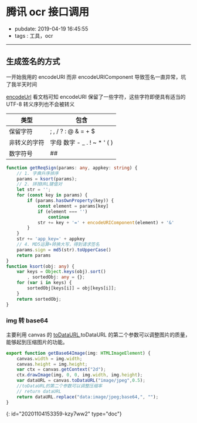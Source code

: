 # 腾讯 ocr 接口调用

- pubdate: 2019-04-19 16:45:55
- tags : 工具，ocr

---

## 生成签名的方式

一开始我用的 encodeURI 而非 encodeURIComponent 导致签名一直异常，坑了我半天时间

[encodeUrl](https://developer.mozilla.org/zh-CN/docs/Web/JavaScript/Reference/Global_Objects/encodeURI)
看文档可知 encodeURI 保留了一些字符，这些字符即便具有适当的 UTF-8 转义序列也不会被转义

| 类型             | 包含                          |
| ------------------ | ------------------------------- |
| 保留字符       | ; , / ? : @ & = + $             |
| 非转义的字符 | 字母 数字 - _ . ! ~ * ' ( ) |
| 数字符号       | ##                              |

```typescript
function getReqSign(params: any, appkey: string) {
    // 1. 字典升序排序
    params = ksort(params);
    // 2. 拼按URL键值对
    let str = '';
    for (const key in params) {
        if (params.hasOwnProperty(key)) {
            const element = params[key]
            if (element === '')
                continue
            str += key + '=' + encodeURIComponent(element) + '&'
        }
    }
    str += 'app_key=' + appkey
    // 4. MD5运算+转换大写，得到请求签名
    params.sign = md5(str).toUpperCase()
    return params
}
function ksort(obj: any) {
    var keys = Object.keys(obj).sort()
        , sortedObj: any = {};
    for (var i in keys) {
        sortedObj[keys[i]] = obj[keys[i]];
    }
    return sortedObj;
}
```

### img 转 base64

主要利用 canvas 的 [toDataURL](https://developer.mozilla.org/zh-CN/docs/Web/API/HTMLCanvasElement/toDataURL),toDataURL 的第二个参数可以调整图片的质量，能够起到压缩图片的功能。

```typescript
export function getBase64Image(img: HTMLImageElement) {
    canvas.width = img.width;
    canvas.height = img.height;
    var ctx = canvas.getContext("2d");
    ctx.drawImage(img, 0, 0, img.width, img.height);
    var dataURL = canvas.toDataURL("image/jpeg",0.5);
    //toDataURL的第二个参数可以调整压缩率
    // return dataURL
    return dataURL.replace("data:image/jpeg;base64,", "");
}
```


{: id="20201104153359-kzy7ww2" type="doc"}
